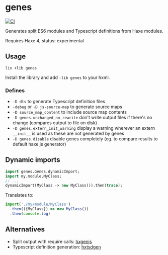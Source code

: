 # genes

[![CI](https://github.com/benmerckx/genes/workflows/CI/badge.svg)](https://github.com/benmerckx/genes/actions)

Generates split ES6 modules and Typescript definitions from Haxe modules.

Requires Haxe 4, status: experimental

## Usage

````
lix +lib genes
````

Install the library and add `-lib genes` to your hxml.


### Defines

- `-D dts` to generate Typescript definition files
- `-debug` or `-D js-source-map` to generate source maps
- `-D source_map_content` to include source map contents
- `-D genes.unchanged_no_rewrite` don't write output files if there's no change 
  (compares output to file on disk)
- `-D genes.extern_init_warning` display a warning wherever an extern `__init__` 
  is used as these are not generated by genes
- `-D genes.disable` disable genes completely (eg. to compare results to default
  haxe js generator)


## Dynamic imports

```haxe
import genes.Genes.dynamicImport;
import my.module.MyClass;
// ...
dynamicImport(MyClass -> new MyClass()).then(trace);
```

Translates to:

```js
import('./my/module/MyClass')
  .then(({MyClass}) => new MyClass())
  .then(console.log)
```

## Alternatives

- Split output with require calls: [hxgenjs](https://github.com/kevinresol/hxgenjs)
- Typescript definition generation: [hxtsdgen](https://github.com/nadako/hxtsdgen)
